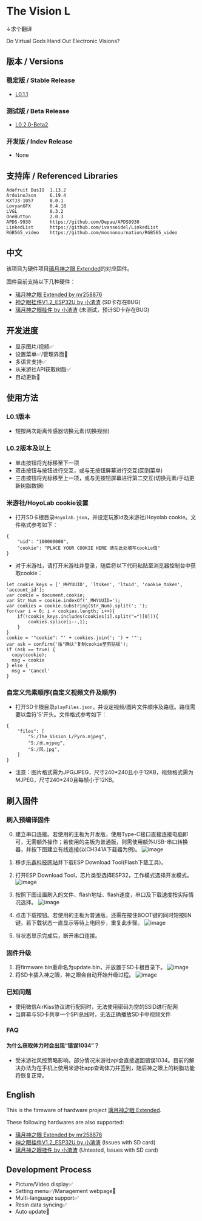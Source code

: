 # The Vision L

↓求个翻译


Do Virtual Gods Hand Out Electronic Visions?

## 版本 / Versions
### 稳定版 / Stable Release
- [L0.1.1](https://github.com/mr258876/Project_Vision_L/releases/tag/L0.1.1)
### 测试版 / Beta Release
- [L0.2.0-Beta2](https://github.com/mr258876/Project_Vision_L/releases/tag/L0.2.0-Beta2)
### 开发版 / Indev Release
- None
<!-- - [L0.2.0-Indev22B162](https://github.com/mr258876/Project_Vision_L/releases/tag/L0.2.0-Indev22B162) -->

## 支持库 / Referenced Libraries
```
Adafruit BusIO  1.13.2
ArduinoJson     6.19.4
KXTJ3-1057      0.0.1
LovyanGFX       0.4.18
LVGL            8.3.2
OneButton       2.0.3
APDS-9930       https://github.com/Depau/APDS9930
LinkedList      https://github.com/ivanseidel/LinkedList
RGB565_video    https://github.com/moononournation/RGB565_video
```

## 中文

该项目为硬件项目[璃月神之眼 Extended]("https://oshwhub.com/mr_258876/li-yue-shen-zhi-yan-gua-jian-extended")的对应固件。

固件目前支持以下几种硬件：
- [璃月神之眼 Extended by mr258876]("https://oshwhub.com/mr_258876/li-yue-shen-zhi-yan-gua-jian-extended")
- [神之眼挂件V1.2_ESP32U by 小渣渣](https://oshwhub.com/Myzhazha/shen-zhi-yan-gua-jian-v1-2_esp32u) (SD卡存在BUG)
- [璃月神之眼挂件 by 小渣渣](https://oshwhub.com/Myzhazha/li-yue-shen-zhi-yan-gua-jian) (未测试，预计SD卡存在BUG)

## 开发进度

- 显示图片/视频✅
- 设置菜单✅/管理界面🔲
- 多语言支持✅
- 从米游社API获取树脂✅
- 自动更新🔲

## 使用方法
### L0.1版本
- 短按两次距离传感器切换元素(切换视频)

### L0.2版本及以上
- 单击按钮将光标移至下一项
- 双击按钮与按钮进行交互，或与无按钮屏幕进行交互(回到菜单)
- 三击按钮将光标移至上一项，或与无按钮屏幕进行第二交互(切换元素/手动更新树脂数据)

### 米游社/HoyoLab cookie设置
- 打开SD卡根目录`Hoyolab.json`，并设定玩家id及米游社/Hoyolab cookie。文件格式参考如下：
```
{
    "uid": "100000000",
    "cookie": "PLACE YOUR COOKIE HERE 请在此处填写cookie值"
}
```
- 对于米游社，请打开米游社并登录，随后将以下代码粘贴至浏览器控制台中获取cookie：
```
let cookie_keys = ['_MHYUUID', 'ltoken', 'ltuid', 'cookie_token', 'account_id'];
var cookie = document.cookie;
var Str_Num = cookie.indexOf('_MHYUUID=');
var cookies = cookie.substring(Str_Num).split('; ');
for(var i = 0; i < cookies.length; i++){
    if(!cookie_keys.includes(cookies[i].split("=")[0])){
        cookies.splice(i--,1);
    }
}
cookie = '"cookie": "' + cookies.join('; ') + '"';
var ask = confirm('按"确认"复制cookie至剪贴板');
if (ask == true) {
  copy(cookie);
  msg = cookie
} else {
  msg = 'Cancel'
}
```

### 自定义元素顺序(自定义视频文件及顺序)
- 打开SD卡根目录`playFiles.json`，并设定视频/图片文件顺序及路径。路径需要以盘符'S'开头。文件格式参考如下：
```
{
    "files": [
        "S:/The_Vision_L/Pyro.mjpeg",
        "S:/水.mjpeg",
        "S:/风.jpg",
    ]
}
```
- 注意：图片格式需为JPG/JPEG，尺寸240\*240且小于12KB，视频格式需为MJPEG，尺寸240\*240且每帧小于12KB。

## 刷入固件
### 刷入预编译固件
0. 建立串口连接。若使用的主板为开发版，使用Type-C接口直接连接电脑即可，无需额外操作；若使用的主板为普通版，则需使用额外USB-串口转换器，并按下图建立有线连接(以CH341A下载器为例)。
![image](/images/serial_conn.png)
1. 移步[乐鑫科技网站]("https://www.espressif.com.cn/zh-hans/support/download/other-tools")并下载ESP Download Tool(Flash下载工具)。

2. 打开ESP Download Tool，芯片类型选择ESP32，工作模式选择开发模式。
![image](/images/flash_step1.png)
3. 按照下图设置刷入的文件、flash地址、flash速度，串口及下载速度按实际情况选择。
![image](/images/flash_step2.png)
4. 点击下载按钮。若使用的主板为普通版，还需在按住BOOT键的同时短按EN键。若下载状态一直显示等待上电同步，重复此步骤。
![image](/images/boot_en_button.png)
5. 当状态显示完成后，断开串口连接。

### 固件升级
1. 将firmware.bin重命名为update.bin，并放置于SD卡根目录下。
![image](images/update_rename.png)
2. 将SD卡插入神之眼，神之眼会自动开始升级过程。
![image](images/self_updating.png)

### 已知问题
- 使用微信AirKiss协议进行配网时，无法使用密码为空的SSID进行配网
- 当屏幕与SD卡共享一个SPI总线时，无法正确播放SD卡中视频文件

### FAQ
#### 为什么获取体力时会出现“错误1034”？
- 受米游社风控策略影响，部分情况米游社api会直接返回错误1034。目前的解决办法为在手机上使用米游社app查询体力并签到，随后神之眼上的树脂功能将恢复正常。

## English

This is the firmware of hardware project [璃月神之眼 Extended]("https://oshwhub.com/mr_258876/li-yue-shen-zhi-yan-gua-jian-extended").

These following hardwares are also supported:
- [璃月神之眼 Extended by mr258876]("https://oshwhub.com/mr_258876/li-yue-shen-zhi-yan-gua-jian-extended")
- [神之眼挂件V1.2_ESP32U by 小渣渣](https://oshwhub.com/Myzhazha/shen-zhi-yan-gua-jian-v1-2_esp32u) (Issues with SD card)
- [璃月神之眼挂件 by 小渣渣](https://oshwhub.com/Myzhazha/li-yue-shen-zhi-yan-gua-jian) (Untested, Issues with SD card)

## Development Process

- Picture/Video display✅
- Setting menu✅/Management webpage🔲
- Multi-language support✅
- Resin data syncing✅
- Auto update🔲